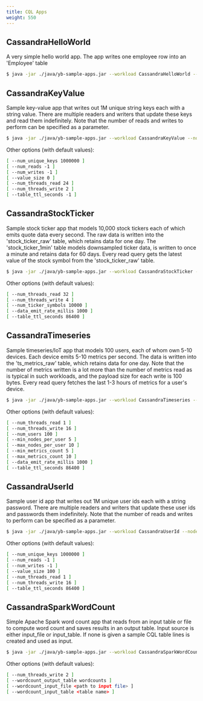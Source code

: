 ```yaml
---
title: CQL Apps
weight: 550
---
```


## CassandraHelloWorld

A very simple hello world app. The app writes one employee row into an 'Employee' table

```sh
$ java -jar ./java/yb-sample-apps.jar --workload CassandraHelloWorld --nodes localhost:9042
```

## CassandraKeyValue

Sample key-value app that writes out 1M unique string keys each with a string value. There are multiple readers and writers that update these keys and read them indefinitely. Note that the number of reads and writes to perform can be specified as a parameter.

```sh
$ java -jar ./java/yb-sample-apps.jar --workload CassandraKeyValue --nodes localhost:9042
```

Other options (with default values):

```sh
[ --num_unique_keys 1000000 ]
[ --num_reads -1 ]
[ --num_writes -1 ]
[ --value_size 0 ]
[ --num_threads_read 24 ]
[ --num_threads_write 2 ]
[ --table_ttl_seconds -1 ]
```

## CassandraStockTicker

Sample stock ticker app that models 10,000 stock tickers each of which emits quote data every second. The raw data is written into the 'stock_ticker_raw' table, which retains data for one day. The 'stock_ticker_1min' table models downsampled ticker data, is written to once a minute and retains data for 60 days. Every read query gets the latest value of the stock symbol from the 'stock_ticker_raw' table.

```sh
$ java -jar ./java/yb-sample-apps.jar --workload CassandraStockTicker --nodes localhost:9042
```

Other options (with default values):

```sh
[ --num_threads_read 32 ]
[ --num_threads_write 4 ]
[ --num_ticker_symbols 10000 ]
[ --data_emit_rate_millis 1000 ]
[ --table_ttl_seconds 86400 ]
```

## CassandraTimeseries

Sample timeseries/IoT app that models 100 users, each of whom own 5-10 devices. Each device emits 5-10 metrics per second. The data is written into the 'ts_metrics_raw' table, which retains data for one day. Note that the number of metrics written is a lot more than the number of metrics read as is typical in such workloads, and the payload size for each write is 100 bytes. Every read query fetches the last 1-3 hours of metrics for a user's device.

```sh
$ java -jar ./java/yb-sample-apps.jar --workload CassandraTimeseries --nodes localhost:9042
```

Other options (with default values):

```sh
[ --num_threads_read 1 ]
[ --num_threads_write 16 ]
[ --num_users 100 ]
[ --min_nodes_per_user 5 ]
[ --max_nodes_per_user 10 ]
[ --min_metrics_count 5 ]
[ --max_metrics_count 10 ]
[ --data_emit_rate_millis 1000 ]
[ --table_ttl_seconds 86400 ]
```

## CassandraUserId

Sample user id app that writes out 1M unique user ids each with a string password. There are multiple readers and writers that update these user ids and passwords them indefinitely. Note that the number of reads and writes to perform can be specified as a parameter.

```sh
$ java -jar ./java/yb-sample-apps.jar --workload CassandraUserId --nodes localhost:9042
```

Other options (with default values):

```sh
[ --num_unique_keys 1000000 ]
[ --num_reads -1 ]
[ --num_writes -1 ]
[ --value_size 100 ]
[ --num_threads_read 1 ]
[ --num_threads_write 16 ]
[ --table_ttl_seconds 86400 ]
```

## CassandraSparkWordCount

Simple Apache Spark word count app that reads from an input table or file to compute  word count and saves results in an output table. Input source is either input_file or input_table. If none is given a sample CQL table lines is created and used as input.

```sh
$ java -jar ./java/yb-sample-apps.jar --workload CassandraSparkWordCount --nodes localhost:9042
```

Other options (with default values):

```sh
[ --num_threads_write 2 ]
[ --wordcount_output_table wordcounts ]
[ --wordcount_input_file <path to input file> ]
[ --wordcount_input_table <table name> ]
```